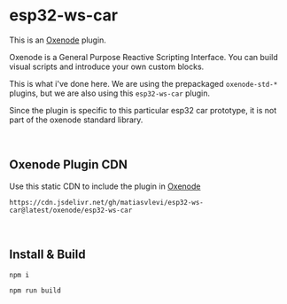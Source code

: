 # esp32-ws-car

This is an [Oxenode](https://oxenode.io/) plugin.

Oxenode is a General Purpose Reactive Scripting Interface. You can build visual scripts and introduce your own custom blocks.

This is what i've done here. We are using the prepackaged `oxenode-std-*` plugins, but we are also using this `esp32-ws-car` plugin.

Since the plugin is specific to this particular esp32 car prototype, it is not part of the oxenode standard library.

<br/>

## Oxenode Plugin CDN

Use this static CDN to include the plugin in [Oxenode](https://oxenode.io/)

```
https://cdn.jsdelivr.net/gh/matiasvlevi/esp32-ws-car@latest/oxenode/esp32-ws-car
```

<br/>

## Install & Build

```
npm i
```

```
npm run build
```